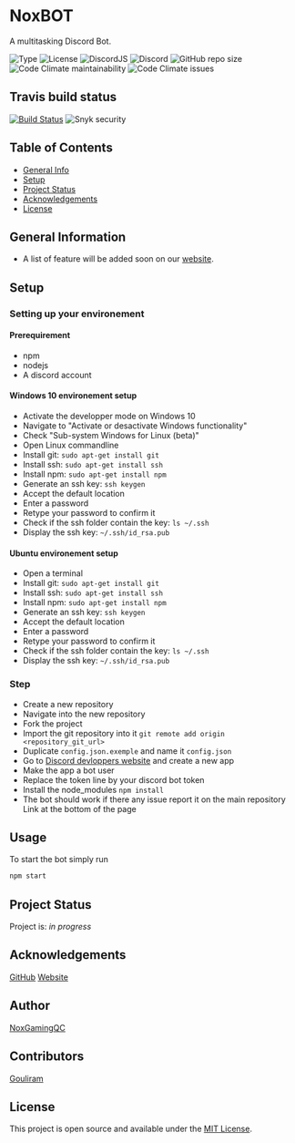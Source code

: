 # NoxBOT

A multitasking Discord Bot.

<p align="left">
  <img alt="Type" src="https://img.shields.io/badge/project%20type-bot-red?style=for-the-badge" />
  <img alt="License" src="https://img.shields.io/github/license/NoxGamingQC/Noxbot?style=for-the-badge" />
  <img alt="DiscordJS" src="https://img.shields.io/badge/Discord.JS-11.6.1-blue?style=for-the-badge" />
  <img alt="Discord" src="https://img.shields.io/discord/938558244924829756?style=for-the-badge&logo=discord&logoColor=%23ffffff&label=%20&labelColor=%23697EC4&color=%237289DA&link=https%3A%2F%2Fnoxgamingqc.ca%2Fdiscord">
  <img alt="GitHub repo size" src="https://img.shields.io/github/repo-size/NoxGamingQC/NoxBOT?style=for-the-badge&logo=github&logoColor=%23ffffff">
  <img alt="Code Climate maintainability" src="https://img.shields.io/codeclimate/maintainability/NoxGamingQC/NoxBOT?style=for-the-badge&logo=codeclimate&logoColor=%23ffffff">
  <img alt="Code Climate issues" src="https://img.shields.io/codeclimate/issues/NoxGamingQC/NoxBOT?style=for-the-badge&logo=codeclimate&logoColor=%23ffffff">
  
</p>

## Travis build status

[![Build Status](https://api.travis-ci.com/NoxGamingQC/NoxBOT.svg?branch=master&status=errored)](https://travis-ci.com/NoxGamingQC/NoxBOT)
<img alt="Snyk security" src="https://snyk.io/test/github/NoxGamingQC/NoxBOT/master/badge.svg" >
## Table of Contents

* [General Info](#general-information)
* [Setup](#setup)
* [Project Status](#project-status)
* [Acknowledgements](#acknowledgements)
* [License](#license)

## General Information

* A list of feature will be added soon on our [website](https://www.noxgamingqc.ca/noxbot).

## Setup

### Setting up your environement

#### Prerequirement

* npm
* nodejs
* A discord account

#### Windows 10 environement setup

* Activate the developper mode on Windows 10
* Navigate to "Activate or desactivate Windows functionality"
* Check "Sub-system Windows for Linux (beta)"
* Open Linux commandline
* Install git: `sudo apt-get install git`
* Install ssh: `sudo apt-get install ssh`
* Install npm: `sudo apt-get install npm`
* Generate an ssh key: `ssh keygen`
* Accept the default location
* Enter a password
* Retype your password to confirm it
* Check if the ssh folder contain the key: `ls ~/.ssh`
* Display the ssh key: `~/.ssh/id_rsa.pub`

#### Ubuntu environement setup

* Open a terminal
* Install git: `sudo apt-get install git`
* Install ssh: `sudo apt-get install ssh`
* Install npm: `sudo apt-get install npm`
* Generate an ssh key: `ssh keygen`
* Accept the default location
* Enter a password
* Retype your password to confirm it
* Check if the ssh folder contain the key: `ls ~/.ssh`
* Display the ssh key: `~/.ssh/id_rsa.pub`

### Step

* Create a new repository
* Navigate into the new repository
* Fork the project
* Import the git repository into it `git remote add origin <repository_git_url>`
* Duplicate `config.json.exemple` and name it `config.json`
* Go to [Discord devloppers website](https://discordapp.com/developers/applications/me) and create a new app
* Make the app a bot user
* Replace the token line by your discord bot token
* Install the node_modules `npm install`
* The bot should work if there any issue report it on the main repository Link at the bottom of the page

## Usage

To start the bot simply run

```bash
npm start
```

## Project Status

Project is: _in progress_

## Acknowledgements

[GitHub](https://github.com/NoxGamingQC/NoxBOT)
[Website](https://noxgamingqc.ca)

## Author

[NoxGamingQC](https://www.noxgamingqc.ca/)

## Contributors

[Gouliram](https://github.com/gouliram)

## License

This project is open source and available under the [MIT License](./LICENSE.md).
